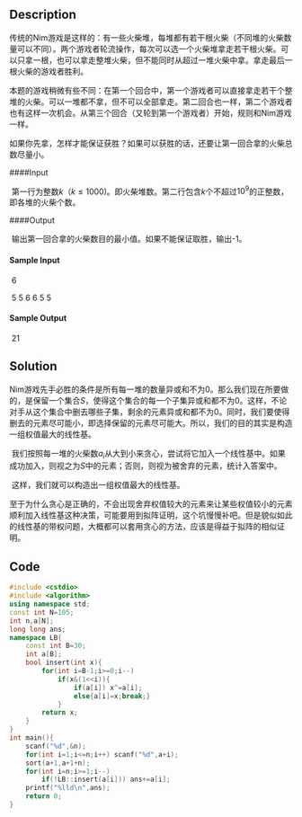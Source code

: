 ## Description

​	传统的Nim游戏是这样的：有一些火柴堆，每堆都有若干根火柴（不同堆的火柴数量可以不同）。两个游戏者轮流操作，每次可以选一个火柴堆拿走若干根火柴。可以只拿一根，也可以拿走整堆火柴，但不能同时从超过一堆火柴中拿。拿走最后一根火柴的游戏者胜利。

​	本题的游戏稍微有些不同：在第一个回合中，第一个游戏者可以直接拿走若干个整堆的火柴。可以一堆都不拿，但不可以全部拿走。第二回合也一样，第二个游戏者也有这样一次机会。从第三个回合（又轮到第一个游戏者）开始，规则和Nim游戏一样。

​	如果你先拿，怎样才能保证获胜？如果可以获胜的话，还要让第一回合拿的火柴总数尽量小。

####Input

​	第一行为整数$k（k\le1000)$。即火柴堆数。第二行包含$k$个不超过$10^9$的正整数，即各堆的火柴个数。 

####Output

​	输出第一回合拿的火柴数目的最小值。如果不能保证取胜，输出-1。 

#### Sample Input 

​	6  

​	5 5 6 6 5 5  

#### Sample Output

​	21



## Solution

​	Nim游戏先手必胜的条件是所有每一堆的数量异或和不为0。那么我们现在所要做的，是保留一个集合$S​$，使得这个集合的每一个子集异或和都不为0。这样，不论对手从这个集合中删去哪些子集，剩余的元素异或和都不为0。同时，我们要使得删去的元素尽可能小，即选择保留的元素尽可能大。所以，我们的目的其实是构造一组权值最大的线性基。

​	我们按照每一堆的火柴数$a_i$从大到小来贪心，尝试将它加入一个线性基中。如果成功加入，则视之为$S$中的元素；否则，则视为被舍弃的元素，统计入答案中。

​	这样，我们就可以构造出一组权值最大的线性基。

​	至于为什么贪心是正确的，不会出现舍弃权值较大的元素来让某些权值较小的元素顺利加入线性基这种决策，可能要用到拟阵证明，这个坑慢慢补吧。但是貌似如此的线性基的带权问题，大概都可以套用贪心的方法，应该是得益于拟阵的相似证明。



## Code

```c++
#include <cstdio>
#include <algorithm>
using namespace std;
const int N=105;
int	n,a[N];	
long long ans;
namespace LB{
	const int B=30;
	int a[B];
	bool insert(int x){
		for(int i=B-1;i>=0;i--)
			if(x&(1<<i)){
				if(a[i]) x^=a[i];
				else{a[i]=x;break;}
			}
		return x;
	}
}
int main(){
	scanf("%d",&n);
	for(int i=1;i<=n;i++) scanf("%d",a+i);
	sort(a+1,a+1+n);
	for(int i=n;i>=1;i--)
		if(!LB::insert(a[i])) ans+=a[i];
	printf("%lld\n",ans);
	return 0;
}
```

